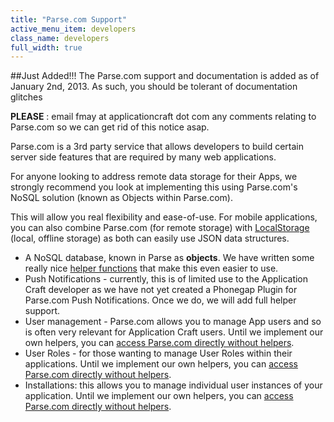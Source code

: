 ```yaml
---
title: "Parse.com Support"
active_menu_item: developers
class_name: developers
full_width: true
---
```


##Just Added!!!
The Parse.com support and documentation is added as of January 2nd, 2013. As such, you should be tolerant of documentation glitches

**PLEASE** : email fmay at applicationcraft dot com any comments relating to Parse.com so we can get rid of this notice asap.

Parse.com is a 3rd party service that allows developers to build certain server side features that are required by many web applications.

For anyone looking to address remote data storage for their Apps, we strongly recommend you look at implementing this using Parse.com's NoSQL solution (known as Objects within Parse.com). 

This will allow you real flexibility and ease-of-use. For mobile applications, you can also combine Parse.com (for remote storage) with [LocalStorage](/developers/documentation/product-guide/data-storage/mobile-client-side-data-storage/local-storage-example/) (local, offline storage) as both can easily use JSON data structures.

- A NoSQL database, known in Parse as **objects**. We have written some really nice [helper functions](/developers/documentation/product-guide/advanced-features/parse/objects/parse-object-helper-overview/) that make this even easier to use.
- Push Notifications - currently, this is of limited use to the Application Craft developer as we have not yet created a Phonegap Plugin for Parse.com Push Notifications. Once we do, we will add full helper support.
- User management - Parse.com allows you to manage App users and so is often very relevant for Application Craft users. Until we implement our own helpers, you can [access Parse.com directly without helpers](/developers/documentation/product-guide/advanced-features/parse/parse-direct-calls/). 
- User Roles - for those wanting to manage User Roles within their applications. Until we implement our own helpers, you can [access Parse.com directly without helpers](/developers/documentation/product-guide/advanced-features/parse/parse-direct-calls/). 
- Installations: this allows you to manage individual user instances of your application. Until we implement our own helpers, you can [access Parse.com directly without helpers](/developers/documentation/product-guide/advanced-features/parse/parse-direct-calls/). 


